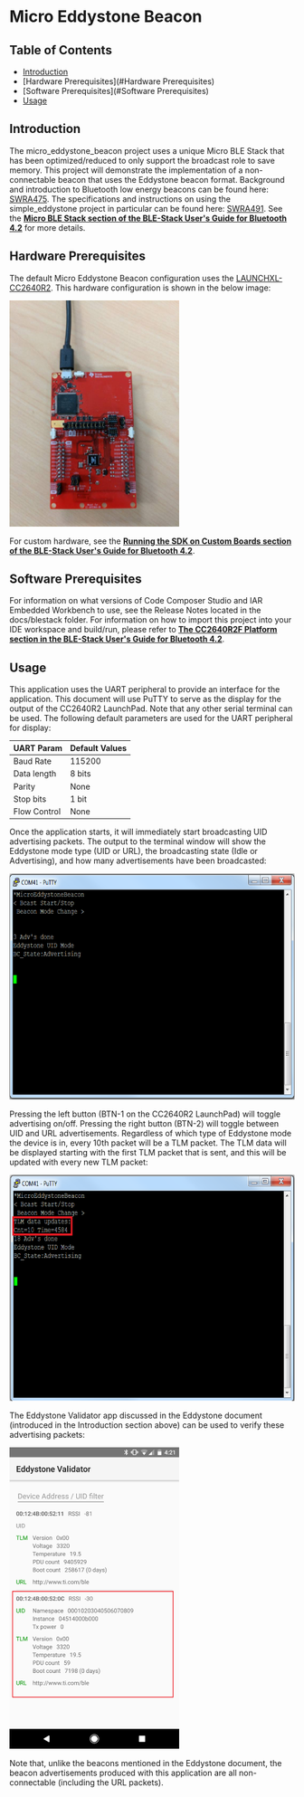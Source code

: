# Micro Eddystone Beacon

## Table of Contents

* [Introduction](#Introduction)
* [Hardware Prerequisites](#Hardware Prerequisites)
* [Software Prerequisites](#Software Prerequisites)
* [Usage](#Usage)

## <a name="Introduction"></a>Introduction

The micro\_eddystone\_beacon project uses a unique Micro BLE Stack that
has been optimized/reduced to only support the broadcast role to save
memory. This project will demonstrate the implementation of a
non-connectable beacon that uses the Eddystone beacon format.
Background and introduction to Bluetooth low energy beacons can be found
here: [SWRA475](http://www.ti.com/lit/pdf/swra475). The specifications
and instructions on using the simple\_eddystone project in particular
can be found here: [SWRA491](http://www.ti.com/lit/pdf/swra491). See
the [**Micro BLE Stack section of the
BLE-Stack User's Guide for Bluetooth 4.2**](../../../../../docs/blestack/ble_user_guide/html/u-stack/index.html)
for more details.

## <a name="Hardware Prerequisites"></a>Hardware Prerequisites

The default Micro Eddystone Beacon configuration uses the
[LAUNCHXL-CC2640R2](http://www.ti.com/tool/launchxl-cc2640r2). This hardware
configuration is shown in the below image:

<img src="resource/hardware_setup.jpg" width="300" height="400" />

For custom hardware, see the [**Running the SDK on Custom Boards section of the
BLE-Stack User's Guide for Bluetooth 4.2**](../../../../../docs/blestack/ble_user_guide/html/ble-stack/index.html#running-the-sdk-on-custom-boards).


## <a name="Software Prerequisites"></a>Software Prerequisites

For information on what versions of Code Composer Studio and IAR Embedded
Workbench to use, see the Release Notes located in the
docs/blestack folder. For
information on how to import this project into your IDE workspace and
build/run, please refer to [**The CC2640R2F Platform section in the
BLE-Stack User's Guide for Bluetooth 4.2**](../../../../../docs/blestack/ble_user_guide/html/cc2640/platform.html).

## <a name="Usage"></a>Usage

This application uses the UART peripheral to provide an interface for the
application. This document will use PuTTY to serve as the display for the output
of the CC2640R2 LaunchPad. Note that any other serial terminal can be used. The
following default parameters are used for the UART peripheral for display:

  UART Param     |Default Values
  -------------- |----------------
  Baud Rate      |115200
  Data length    |8 bits
  Parity         |None
  Stop bits      |1 bit
  Flow Control   |None

Once the application starts, it will immediately start broadcasting UID
advertising packets. The output to the terminal window will show the Eddystone
mode type (UID or URL), the broadcasting state (Idle or Advertising), and how
many advertisements have been broadcasted:

<img src="resource/meb_figure1.png" width="637" height="400" />

Pressing the left button (BTN-1 on the CC2640R2 LaunchPad) will toggle
advertising on/off. Pressing the right button (BTN-2) will toggle between UID
and URL advertisements. Regardless of which type of Eddystone mode the device is
in, every 10th packet will be a TLM packet. The TLM data will be displayed
starting with the first TLM packet that is sent, and this will be updated with
every new TLM packet:

<img src="resource/meb_figure2.png" width="637" height="400" />

The Eddystone Validator app discussed in the Eddystone document (introduced in
the Introduction section above) can be used to verify these advertising packets:

<img src="resource/meb_figure3.png" width="300" height="533" />

Note that, unlike the beacons mentioned in the Eddystone document, the beacon
advertisements produced with this application are all non-connectable (including
the URL packets).
